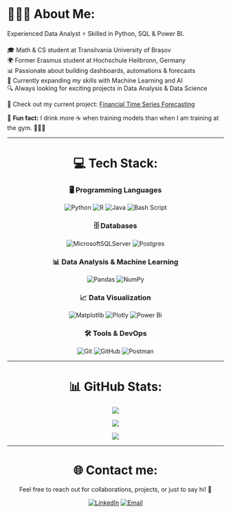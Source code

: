 # 👨🏻‍💻 About Me:
Experienced Data Analyst ⚡ Skilled in Python, SQL & Power BI.

🎓 Math & CS student at Transilvania University of Brașov<br>
🌍 Former Erasmus student at Hochschule Heilbronn, Germany<br>
📊 Passionate about building dashboards, automations & forecasts<br>
🤖 Currently expanding my skills with Machine Learning and AI<br>
🔍 Always looking for exciting projects in Data Analysis & Data Science<br>

🚀 Check out my current project: [Financial Time Series Forecasting](https://github.com/AlexOnData/DaAn_Financial-Time-Series-Forecasting)

🎲 **Fun fact:** I drink more ☕ when training models than when I am training at the gym. 🏋🏻‍♂️

---
<div align="center">

# 💻 Tech Stack:
### 🖥️ Programming Languages
![Python](https://img.shields.io/badge/python-3670A0?style=for-the-badge&logo=python&logoColor=ffdd54) 
![R](https://img.shields.io/badge/r-%23276DC3.svg?style=for-the-badge&logo=r&logoColor=white) 
![Java](https://img.shields.io/badge/java-%23ED8B00.svg?style=for-the-badge&logo=openjdk&logoColor=white) 
![Bash Script](https://img.shields.io/badge/bash_script-%23121011.svg?style=for-the-badge&logo=gnu-bash&logoColor=white) 

### 🗄️ Databases
![MicrosoftSQLServer](https://img.shields.io/badge/Microsoft%20SQL%20Server-CC2927?style=for-the-badge&logo=microsoft%20sql%20server&logoColor=white) 
![Postgres](https://img.shields.io/badge/postgres-%23316192.svg?style=for-the-badge&logo=postgresql&logoColor=white) 

### 📊 Data Analysis & Machine Learning
![Pandas](https://img.shields.io/badge/pandas-%23150458.svg?style=for-the-badge&logo=pandas&logoColor=white) 
![NumPy](https://img.shields.io/badge/numpy-%23013243.svg?style=for-the-badge&logo=numpy&logoColor=white) 

### 📈 Data Visualization
![Matplotlib](https://img.shields.io/badge/Matplotlib-%23ffffff.svg?style=for-the-badge&logo=Matplotlib&logoColor=black) 
![Plotly](https://img.shields.io/badge/Plotly-%233F4F75.svg?style=for-the-badge&logo=plotly&logoColor=white) 
![Power Bi](https://img.shields.io/badge/power_bi-F2C811?style=for-the-badge&logo=powerbi&logoColor=black) 

### 🛠️ Tools & DevOps
![Git](https://img.shields.io/badge/git-%23F05033.svg?style=for-the-badge&logo=git&logoColor=white) 
![GitHub](https://img.shields.io/badge/github-%23121011.svg?style=for-the-badge&logo=github&logoColor=white) 
![Postman](https://img.shields.io/badge/Postman-FF6C37?style=for-the-badge&logo=postman&logoColor=white) 

---

# 📊 GitHub Stats:

<img src="https://github-readme-stats.vercel.app/api?username=AlexOnData&theme=dark&hide_border=false&include_all_commits=false&count_private=false" /><br>

<img src="https://github-readme-stats.vercel.app/api/top-langs/?username=AlexOnData&theme=dark&hide_border=false&include_all_commits=false&count_private=false&layout=compact" /><br>

<img src="https://nirzak-streak-stats.vercel.app/?user=AlexOnData&theme=dark&hide_border=false" /><br>

---

# 🌐 Contact me:

Feel free to reach out for collaborations, projects, or just to say hi! 👋<br>

[![LinkedIn](https://img.shields.io/badge/LinkedIn-%230077B5.svg?logo=linkedin&logoColor=white)](https://linkedin.com/in/alexmarcean)
[![Email](https://img.shields.io/badge/Email-D14836?logo=gmail&logoColor=white)](mailto:business.marcean.alex@gmail.com)  

</div>
